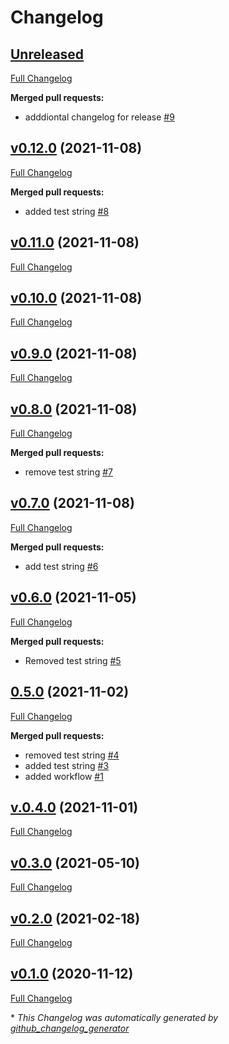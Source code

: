 # Changelog

## [Unreleased](https://github.com/eike-hass/identity.rs/tree/HEAD)

[Full Changelog](https://github.com/eike-hass/identity.rs/compare/v0.12.0...HEAD)

**Merged pull requests:**

- adddiontal changelog for release [\#9](https://github.com/eike-hass/identity.rs/pull/9)

## [v0.12.0](https://github.com/eike-hass/identity.rs/tree/v0.12.0) (2021-11-08)

[Full Changelog](https://github.com/eike-hass/identity.rs/compare/v0.11.0...v0.12.0)

**Merged pull requests:**

- added test string [\#8](https://github.com/eike-hass/identity.rs/pull/8)

## [v0.11.0](https://github.com/eike-hass/identity.rs/tree/v0.11.0) (2021-11-08)

[Full Changelog](https://github.com/eike-hass/identity.rs/compare/v0.10.0...v0.11.0)

## [v0.10.0](https://github.com/eike-hass/identity.rs/tree/v0.10.0) (2021-11-08)

[Full Changelog](https://github.com/eike-hass/identity.rs/compare/v0.9.0...v0.10.0)

## [v0.9.0](https://github.com/eike-hass/identity.rs/tree/v0.9.0) (2021-11-08)

[Full Changelog](https://github.com/eike-hass/identity.rs/compare/v0.8.0...v0.9.0)

## [v0.8.0](https://github.com/eike-hass/identity.rs/tree/v0.8.0) (2021-11-08)

[Full Changelog](https://github.com/eike-hass/identity.rs/compare/v0.7.0...v0.8.0)

**Merged pull requests:**

- remove test string [\#7](https://github.com/eike-hass/identity.rs/pull/7)

## [v0.7.0](https://github.com/eike-hass/identity.rs/tree/v0.7.0) (2021-11-08)

[Full Changelog](https://github.com/eike-hass/identity.rs/compare/v0.6.0...v0.7.0)

**Merged pull requests:**

- add test string [\#6](https://github.com/eike-hass/identity.rs/pull/6)

## [v0.6.0](https://github.com/eike-hass/identity.rs/tree/v0.6.0) (2021-11-05)

[Full Changelog](https://github.com/eike-hass/identity.rs/compare/0.5.0...v0.6.0)

**Merged pull requests:**

- Removed test string [\#5](https://github.com/eike-hass/identity.rs/pull/5)

## [0.5.0](https://github.com/eike-hass/identity.rs/tree/0.5.0) (2021-11-02)

[Full Changelog](https://github.com/eike-hass/identity.rs/compare/v.0.4.0...0.5.0)

**Merged pull requests:**

- removed test string [\#4](https://github.com/eike-hass/identity.rs/pull/4)
- added test string [\#3](https://github.com/eike-hass/identity.rs/pull/3)
- added workflow [\#1](https://github.com/eike-hass/identity.rs/pull/1)

## [v.0.4.0](https://github.com/eike-hass/identity.rs/tree/v.0.4.0) (2021-11-01)

[Full Changelog](https://github.com/eike-hass/identity.rs/compare/v0.3.0...v.0.4.0)

## [v0.3.0](https://github.com/eike-hass/identity.rs/tree/v0.3.0) (2021-05-10)

[Full Changelog](https://github.com/eike-hass/identity.rs/compare/v0.2.0...v0.3.0)

## [v0.2.0](https://github.com/eike-hass/identity.rs/tree/v0.2.0) (2021-02-18)

[Full Changelog](https://github.com/eike-hass/identity.rs/compare/v0.1.0...v0.2.0)

## [v0.1.0](https://github.com/eike-hass/identity.rs/tree/v0.1.0) (2020-11-12)

[Full Changelog](https://github.com/eike-hass/identity.rs/compare/360bf5ce64a7f418249cdeadccb22b9aea7daeb6...v0.1.0)



\* *This Changelog was automatically generated by [github_changelog_generator](https://github.com/github-changelog-generator/github-changelog-generator)*

